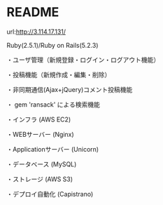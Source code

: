 # README
  url:http://3.114.17.131/

  Ruby(2.5.1)/Ruby on Rails(5.2.3)

 ・ユーザ管理（新規登録・ログイン・ログアウト機能）

 ・投稿機能（新規作成・編集・削除）

 ・非同期通信(Ajax+jQuery)コメント投稿機能

 ・ gem 'ransack' による検索機能

 ・インフラ (AWS EC2)

 ・WEBサーバー (Nginx)

 ・Applicationサーバー (Unicorn)

 ・データベース (MySQL)

 ・ストレージ (AWS S3)

 ・デプロイ自動化 (Capistrano)
